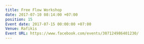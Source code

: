 ```yaml
---
title: Free Flow Workshop
date: 2017-07-10 08:14:00 +07:00
position: 15
Event date: 2017-07-15 00:00:00 +07:00
Venue: Rafikis
Event URL: https://www.facebook.com/events/307124986401230/
---
```


